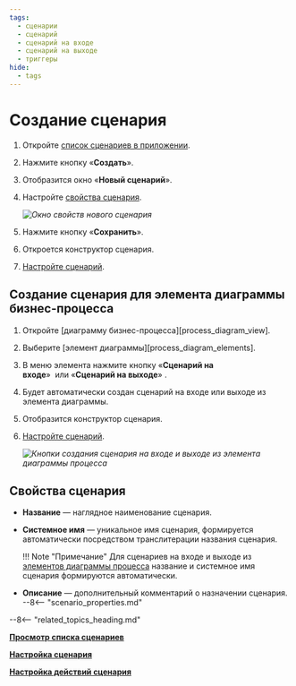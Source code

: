 ```yaml
---
tags:
  - сценарии
  - сценарий
  - сценарий на входе
  - сценарий на выходе
  - триггеры
hide:
  - tags
---
```


# Создание сценария

1. Откройте [список сценариев в приложении](scenarios_list_view.md).
2. Нажмите кнопку «**Создать**».
3. Отобразится окно «**Новый сценарий**».
4. Настройте [свойства сценария](scenario_configure.md).

    *![Окно свойств нового сценария](scenario_create_properties.png)*

5. Нажмите кнопку «**Сохранить**».
6. Откроется конструктор сценария.
7. [Настройте сценарий](scenario_configure.md).

## Создание сценария для элемента диаграммы бизнес-процесса

1. Откройте [диаграмму бизнес-процесса][process_diagram_view].
2. Выберите [элемент диаграммы][process_diagram_elements].
3. В меню элемента нажмите кнопку «**Сценарий на входе**» <i class="fa-light fa-arrow-right-to-bracket"></i> или «**Сценарий на выходе**» <i class="fa-light fa-arrow-right-from-bracket"></i>.
4. Будет автоматически создан сценарий на входе или выходе из элемента диаграммы.
5. Отобразится конструктор сценария.
6. [Настройте сценарий](scenario_configure.md).

    *![Кнопки создания сценария на входе и выходе из элемента диаграммы процесса](scenario_exit_enter_process_element.png)*

## Свойства сценария

- **Название** — наглядное наименование сценария.
- **Системное имя** — уникальное имя сценария, формируется автоматически посредством транслитерации названия сценария.

    !!! Note "Примечание"
        Для сценариев на входе и выходе из [элементов диаграммы процесса](#создание-сценария-для-элемента-диаграммы-бизнес-процесса) название и системное имя сценария формируются автоматически.

- **Описание** — дополнительный комментарий о назначении сценария.
--8<-- "scenario_properties.md"

--8<-- "related_topics_heading.md"

**[Просмотр списка сценариев](scenarios_list_view.md)**

**[Настройка сценария](scenario_configure.md)**

**[Настройка действий сценария](scenario_actions.md)**
